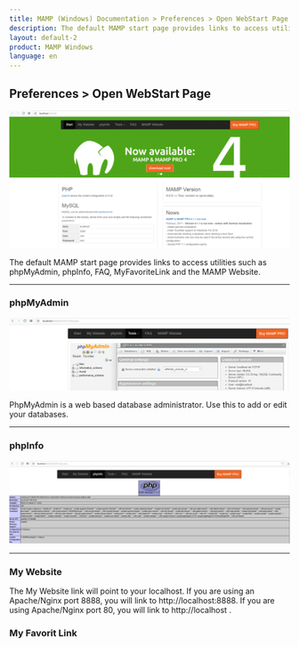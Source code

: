 ```yaml
---
title: MAMP (Windows) Documentation > Preferences > Open WebStart Page
description: The default MAMP start page provides links to access utilities such as phpMyAdmin, phpInfo, FAQ and the MAMP Website.
layout: default-2
product: MAMP Windows
language: en
---
```


## Preferences > Open WebStart Page

![MAMP](/en/MAMP-Windows/Preferences/Open-WebStart-Page/WebStart.png)

The default MAMP start page provides links to access utilities such as phpMyAdmin, phpInfo, FAQ, MyFavoriteLink and the MAMP Website.

---

### phpMyAdmin

![MAMP](/en/MAMP-Windows/Preferences/Open-WebStart-Page/phpMyAdmin.png)

PhpMyAdmin is a web based database administrator. Use this to add or edit your databases.

---

### phpInfo

![MAMP](/en/MAMP-Windows/Preferences/Open-WebStart-Page/phpInfo.png)

---

### My Website

The My Website link will point to your localhost. If you are using an Apache/Nginx port 8888, you will link to http://localhost:8888. If you are using Apache/Nginx port 80, you will link to http://localhost . 

### My Favorit Link



